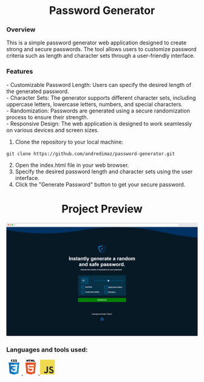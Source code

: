 <h1 align="center">Password Generator</h1>

<h3 align="left">Overview</h3>
<p align="left">This is a simple password generator web application designed to create strong and secure passwords. The tool allows users to customize password criteria such as length and character sets through a user-friendly interface.</p>

<h3 align="left">Features</h3>
<p align="left"> - Customizable Password Length: Users can specify the desired length of the generated password. <br> 
  - Character Sets: The generator supports different character sets, including uppercase letters, lowercase letters, numbers, and special characters. <br>
  - Randomization: Passwords are generated using a secure randomization process to ensure their strength. <br>
  - Responsive Design: The web application is designed to work seamlessly on various devices and screen sizes.
</p>




1. Clone the repository to your local machine:
```console
git clone https://github.com/andredimaz/password-generator.git
```
2. Open the index.html file in your web browser.
3. Specify the desired password length and character sets using the user interface.
4. Click the "Generate Password" button to get your secure password.

<h1 align="center">Project Preview</h1>
<img
  src="/images/website-preview.png"
  alt="Password Generator preview"
  title="Project preview"
  style="display: inline-block; margin: 0 auto">

<h3 align="left">Languages and tools used:</h3>
<p align="left"> <a href="https://www.w3schools.com/css/" target="_blank" rel="noreferrer"> <img src="https://raw.githubusercontent.com/devicons/devicon/master/icons/css3/css3-original-wordmark.svg" alt="css3" width="40" height="40"/> </a> <a href="https://www.w3.org/html/" target="_blank" rel="noreferrer"> <img src="https://raw.githubusercontent.com/devicons/devicon/master/icons/html5/html5-original-wordmark.svg" alt="html5" width="40" height="40"/> </a> <a href="https://developer.mozilla.org/en-US/docs/Web/JavaScript" target="_blank" rel="noreferrer"> <img src="https://raw.githubusercontent.com/devicons/devicon/master/icons/javascript/javascript-original.svg" alt="javascript" width="40" height="40"/> </a> </p>
